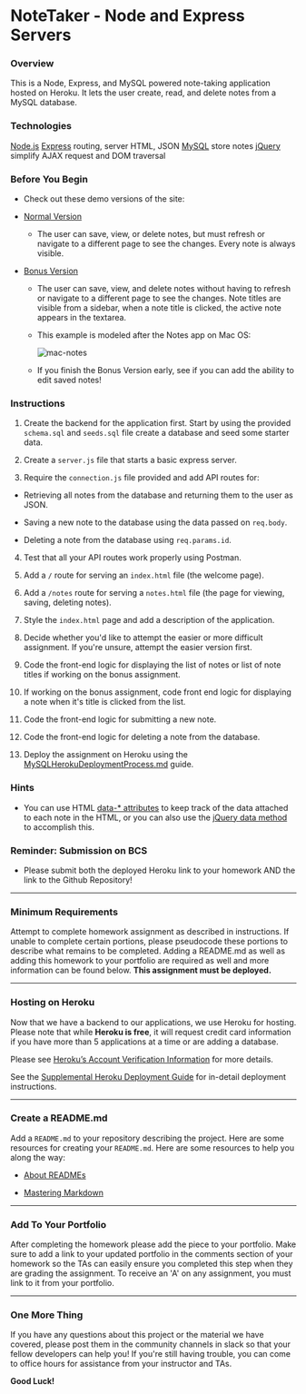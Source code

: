 # NoteTaker - Node and Express Servers

### Overview

This is a Node, Express, and MySQL powered note-taking application hosted on Heroku. It lets the user create, read, and delete notes from a MySQL database.

### Technologies

[Node.js]()
[Express]() routing, server HTML, JSON
[MySQL]() store notes
[jQuery]() simplify AJAX request and DOM traversal


### Before You Begin

* Check out these demo versions of the site:

* [Normal Version](https://note-taker-easier-fsf.herokuapp.com/)

  * The user can save, view, or delete notes, but must refresh or navigate to a different page to see the changes. Every note is always visible.

* [Bonus Version](https://note-taker-fsf.herokuapp.com/)

  * The user can save, view, and delete notes without having to refresh or navigate to a different page to see the changes. Note titles are visible from a sidebar, when a note title is clicked, the active note appears in the textarea.

  * This example is modeled after the Notes app on Mac OS:

    ![mac-notes](mac-notes.png)

  * If you finish the Bonus Version early, see if you can add the ability to edit saved notes!


### Instructions

1. Create the backend for the application first. Start by using the provided `schema.sql` and `seeds.sql` file create a database and seed some starter data.

2. Create a `server.js` file that starts a basic express server.

3. Require the `connection.js` file provided and add API routes for:

* Retrieving all notes from the database and returning them to the user as JSON.

* Saving a new note to the database using the data passed on `req.body`.

* Deleting a note from the database using `req.params.id`.

4. Test that all your API routes work properly using Postman.

5. Add a `/` route for serving an `index.html` file (the welcome page).

6. Add a `/notes` route for serving a `notes.html` file (the page for viewing, saving, deleting notes).

7. Style the `index.html` page and add a description of the application.

8. Decide whether you'd like to attempt the easier or more difficult assignment. If you're unsure, attempt the easier version first.

9. Code the front-end logic for displaying the list of notes or list of note titles if working on the bonus assignment.

10. If working on the bonus assignment, code front end logic for displaying a note when it's title is clicked from the list.

11. Code the front-end logic for submitting a new note.

12. Code the front-end logic for deleting a note from the database.

13. Deploy the assignment on Heroku using the [MySQLHerokuDeploymentProcess.md](../../03-Supplemental/MySQLHerokuDeploymentProcess.md) guide.

### Hints

* You can use HTML [data-* attributes](https://developer.mozilla.org/en-US/docs/Learn/HTML/Howto/Use_data_attributes) to keep track of the data attached to each note in the HTML, or you can also use the [jQuery data method](https://api.jquery.com/data/) to accomplish this.

### Reminder: Submission on BCS

* Please submit both the deployed Heroku link to your homework AND the link to the Github Repository!

- - -

### Minimum Requirements

Attempt to complete homework assignment as described in instructions. If unable to complete certain portions, please pseudocode these portions to describe what remains to be completed. Adding a README.md as well as adding this homework to your portfolio are required as well and more information can be found below. **This assignment must be deployed.**

- - -

### Hosting on Heroku

Now that we have a backend to our applications, we use Heroku for hosting. Please note that while **Heroku is free**, it will request credit card information if you have more than 5 applications at a time or are adding a database.

Please see [Heroku’s Account Verification Information](https://devcenter.heroku.com/articles/account-verification) for more details.

See the [Supplemental Heroku Deployment Guide](../../Supplemental/HerokuGuide.md) for in-detail deployment instructions.

- - -

### Create a README.md

Add a `README.md` to your repository describing the project. Here are some resources for creating your `README.md`. Here are some resources to help you along the way:

* [About READMEs](https://help.github.com/articles/about-readmes/)

* [Mastering Markdown](https://guides.github.com/features/mastering-markdown/)

- - -

### Add To Your Portfolio

After completing the homework please add the piece to your portfolio. Make sure to add a link to your updated portfolio in the comments section of your homework so the TAs can easily ensure you completed this step when they are grading the assignment. To receive an 'A' on any assignment, you must link to it from your portfolio.

- - -

### One More Thing

If you have any questions about this project or the material we have covered, please post them in the community channels in slack so that your fellow developers can help you! If you're still having trouble, you can come to office hours for assistance from your instructor and TAs.

**Good Luck!**

